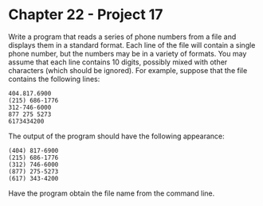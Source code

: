 # Chapter 22 - Project 17

Write a program that reads a series of phone numbers from a file and displays them in a standard format. Each line of the file will contain a single phone number, but the numbers may be in a variety of formats. You may assume that each line contains 10 digits, possibly mixed with other characters (which should be ignored). For example, suppose that the file contains the following lines:

```
404.817.6900
(215) 686-1776
312-746-6000
877 275 5273
6173434200
```

The output of the program should have the following appearance:

```
(404) 817-6900
(215) 686-1776
(312) 746-6000
(877) 275-5273
(617) 343-4200
```

Have the program obtain the file name from the command line.

